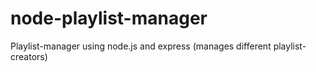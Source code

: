 node-playlist-manager
=====================

Playlist-manager using node.js and express (manages different playlist-creators)
